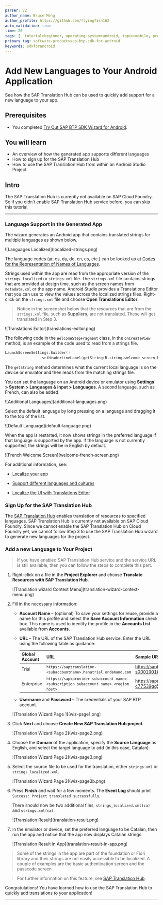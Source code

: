 ```yaml
---
parser: v2
author_name: Bruce Meng
author_profile: https://github.com/flyingfish162
auto_validation: true
time: 20
tags: [  tutorial>beginner, operating-system>android, topic>mobile, programming-tool>odata, software-product>sap-btp-sdk-for-android, software-product>sap-business-technology-platform ]
primary_tag: software-product>sap-btp-sdk-for-android
keywords: sdkforandroid
---
```


# Add New Languages to Your Android Application
<!-- description --> See how the SAP Translation Hub can be used to quickly add support for a new language to your app.

## Prerequisites
- You completed [Try Out SAP BTP SDK Wizard for Android](cp-sdk-android-wizard-app).


## You will learn
- An overview of how the generated app supports different languages
- How to sign up for the SAP Translation Hub
- How to use the SAP Translation Hub from within an Android Studio Project


## Intro
The SAP Translation Hub is currently not available on SAP Cloud Foundry. So if you didn't enable SAP Translation Hub service before, you can skip this tutorial.

---

### Language Support in the Generated App


The wizard generates an Android app that contains translated strings for multiple languages as shown below.

<!-- border -->![Languages Localized](localized-strings.png)

The language codes (ar, cs, da, de, en, es, etc.) can be looked up at [Codes for the Representation of Names of Languages](http://www.loc.gov/standards/iso639-2/php/code_list.php).

Strings used within the app are read from the appropriate version of the `strings_localized` or `strings.xml` file.  The `strings.xml` file contains strings that are provided at design time, such as the screen names from `metadata.xml` or the app name. Android Studio provides a Translations Editor that you can use to view the values across the localized strings files. Right-click on the `strings.xml` file and choose **Open Translations Editor**.

>Notice in the screenshot below that the resources that are from the `strings.xml` file, such as **Suppliers**, are not translated. These will get translated in Step 3.

<!-- border -->![Translations Editor](translations-editor.png)

The following code in the `WelcomeStepFragment` class, in the `onCreateView` method, is an example of the code used to read from a strings file.

```Kotlin
LaunchScreenSettings.Builder()
                .setHeaderLineLabel(getString(R.string.welcome_screen_headline_label))
```

The `getString` method determines what the current local language is on the device or emulator and then reads from the matching strings file.

You can set the language on an Android device or emulator using **Settings > System > Languages & input > Languages**. A second language, such as French, can also be added.

<!-- border -->![Additional Languages](additional-languages.png)

 Select the default language by long pressing on a language and dragging it to the top of the list.

 <!-- border -->![Default Language](default-language.png)

When the app is restarted, it now shows strings in the preferred language if that language is supported by the app. If the language is not currently supported, the strings will be in English by default.

<!-- border -->![French Welcome Screen](welcome-french-screen.png)

For additional information, see:

- [Localize your app](https://developer.android.com/guide/topics/resources/localization)

- [Support different languages and cultures](https://developer.android.com/training/basics/supporting-devices/languages)

- [Localize the UI with Translations Editor](https://developer.android.com/studio/write/translations-editor)



### Sign Up for the SAP Translation Hub


The [SAP Translation Hub](https://help.sap.com/viewer/product/SAP_TRANSLATION_HUB/Cloud/en-US) enables translation of resources to specified languages. SAP Translation Hub is currently not available on SAP Cloud Foundry. Since we cannot enable the SAP Translation Hub on Cloud Foundry yet, we cannot follow Step 3 to use the SAP Translation Hub wizard to generate new languages for the project.


### Add a new Language to Your Project


>If you have enabled SAP Translation Hub service and the service URL is still available, then you can follow the steps to complete this part.

1.  Right-click on a file in the **Project Explorer** and choose **Translate Resources with SAP Translation Hub**.

    <!-- border -->![Translation wizard Context Menu](translation-wizard-context-menu.png)

2.  Fill in the necessary information:

    - **Account Name** – (optional) To save your settings for reuse, provide a name for this profile and select the **Save Account Information** check box. This name is used to identify the profile in the **Accounts List** available from **Accounts**.

    - **URL** – The URL of the SAP Translation Hub service. Enter the URL using the following table as guidance:

      | Global Account | URL | Sample URL |
      |:----|:----|:----|
      | Trial | `https://saptranslation-<subaccountname>.hanatrial.ondemand.com` | https://saptranslation-s0001001002trial.hanatrial.ondemand.com |
      | Enterprise | `https://sap<provider subaccount name>-<subscription subaccount name>.<region host>` | https://sapa7d6108fa-c77539gg5d.hana.ondemand.com |

    - **Username** and **Password** – The credentials of your SAP BTP account.

    <!-- border -->![Translation Wizard Page 1](wiz-page1.png)

3.  Click **Next** and choose **Create New SAP Translation Hub project**.

    <!-- border -->![Translation Wizard Page 2](wiz-page2.png)

4.  Choose the **Domain** of the application, specify the **Source Language** as English, and select the target language to add (in this case, Catalan).

    <!-- border -->![Translation Wizard Page 2](wiz-page3.png)

5.  Select the source file to be used for the translation, either `strings.xml` or `strings_localized.xml`.

    <!-- border -->![Translation Wizard Page 2](wiz-page3b.png)

6.  Press **Finish** and wait for a few moments. The **Event Log** should print `Success: Project translated successfully`.

    There should now be two additional files, `strings_localized.xml(ca)` and `strings.xml(ca)`.

    <!-- border -->![Translation Result](translation-result.png)

7.  In the emulator or device, set the preferred language to be Catalan, then run the app and notice that the app now displays Catalan strings.

    <!-- border -->![Translation Result in App](translation-result-in-app.png)

>Some of the strings in the app are part of the foundation or Fiori library and their strings are not easily accessible to be localized.  A couple of examples are the basic authentication screen and the passcode screen.

>For further information on this feature, see [SAP Translation Hub](https://help.sap.com/viewer/product/SAP_TRANSLATION_HUB/Cloud/en-US).

Congratulations! You have learned how to use the SAP Translation Hub to quickly add translations to your application!


---
